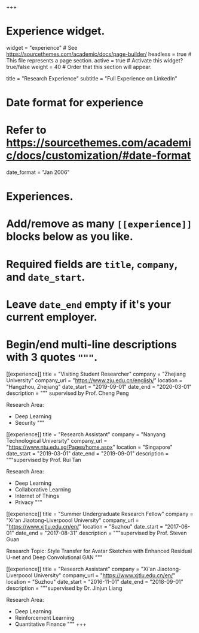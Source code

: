 +++
# Experience widget.
widget = "experience"  # See https://sourcethemes.com/academic/docs/page-builder/
headless = true  # This file represents a page section.
active = true  # Activate this widget? true/false
weight = 40  # Order that this section will appear.

title = "Research Experience"
subtitle = "Full Experience on LinkedIn"

# Date format for experience
#   Refer to https://sourcethemes.com/academic/docs/customization/#date-format
date_format = "Jan 2006"

# Experiences.
#   Add/remove as many `[[experience]]` blocks below as you like.
#   Required fields are `title`, `company`, and `date_start`.
#   Leave `date_end` empty if it's your current employer.
#   Begin/end multi-line descriptions with 3 quotes `"""`.
[[experience]]
  title = "Visiting Student Researcher"
  company = "Zhejiang University"
  company_url = "https://www.zju.edu.cn/english/"
  location = "Hangzhou, Zhejiang"
  date_start = "2019-09-01"
  date_end = "2020-03-01"
  description = """
  supervised by Prof. Cheng Peng

  Research Area:
  
  * Deep Learning
  * Security
  """

[[experience]]
  title = "Research Assistant"
  company = "Nanyang Technological University"
  company_url = "https://www.ntu.edu.sg/Pages/home.aspx"
  location = "Singapore"
  date_start = "2019-03-01"
  date_end = "2019-09-01"
  description = """supervised by Prof. Rui Tan

  Research Area:
  
  * Deep Learning
  * Collaborative Learning
  * Internet of Things
  * Privacy
  """

[[experience]]
  title = "Summer Undergraduate Research Fellow"
  company = "Xi'an Jiaotong-Liverpoool University"
  company_url = "https://www.xjtlu.edu.cn/en/"
  location = "Suzhou"
  date_start = "2017-06-01"
  date_end = "2017-08-31"
  description = """supervised by Prof. Steven Guan

  Research Topic: Style Transfer for Avatar Sketches with Enhanced Residual U-net and Deep Convolutional GAN
  """

[[experience]]
  title = "Research Assistant"
  company = "Xi'an Jiaotong-Liverpoool University"
  company_url = "https://www.xjtlu.edu.cn/en/"
  location = "Suzhou"
  date_start = "2016-11-01"
  date_end = "2018-09-01"
  description = """supervised by Dr. Jinjun Liang 

  Research Area:
  
  * Deep Learning
  * Reinforcement Learning
  * Quantitative Finance
  """
+++
